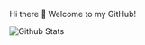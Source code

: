 Hi there 👋 Welcome to my GitHub!

![Github Stats](https://github-readme-stats.vercel.app/api?username=Ww2Zero&show_icons=true)
